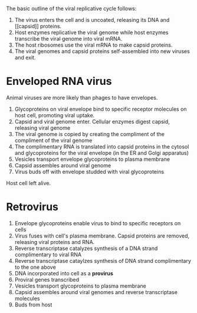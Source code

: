 The basic outline of the viral replicative cycle follows:

1. The virus enters the cell and is uncoated, releasing its DNA and [[capsid]] proteins.
2. Host enzymes replicative the viral genome while host enzymes transcribe the viral genome into viral mRNA.
3. The host ribosomes use the viral mRNA to make capsid proteins.
4. The viral genomes and capsid proteins self-assembled into new viruses and exit.

# Enveloped RNA virus

Animal viruses are more likely than phages to have envelopes. 

1. Glycoproteins on viral envelope bind to specific receptor molecules on host cell, promoting viral uptake.
2. Capsid and viral genome enter. Cellular enzymes digest capsid, releasing viral genome
3. The viral genome is copied by creating the compliment of the compliment of the viral genome
4. The complimentary RNA is translated into capsid proteins in the cytosol and glycoproteins for the viral envelope (in the ER and Golgi apparatus)
5. Vesicles transport envelope glycoproteins to plasma membrane
6. Capsid assembles around viral genome
7. Virus buds off with envelope studded with viral glycoproteins

Host cell left alive.

# Retrovirus

1. Envelope glycoproteins enable virus to bind to specific receptors on cells
2. Virus fuses with cell's plasma membrane. Capsid proteins are removed, releasing viral proteins and RNA.
3. Reverse transcriptase catalyzes synthesis of a DNA strand complimentary to viral RNA
4. Reverse transcriptase cataylzes synthesis of DNA strand complimentary to the one above
5. DNA incorporated into cell as a **provirus**
6. Proviral genes transcribed 
7. Vesicles transport glycoproteins to plasma membrane
8. Capsid assembles around viral genomes and reverse transcriptase molecules
9. Buds from host